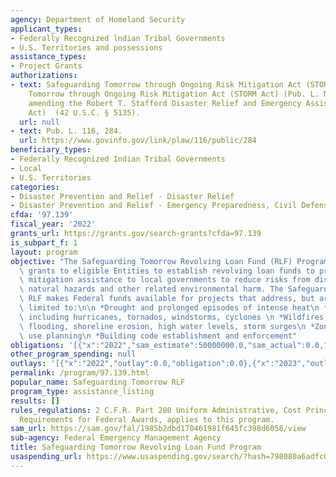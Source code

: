 ```yaml
---
agency: Department of Homeland Security
applicant_types:
- Federally Recognized lndian Tribal Governments
- U.S. Territories and possessions
assistance_types:
- Project Grants
authorizations:
- text: Safeguarding Tomorrow through Ongoing Risk Mitigation Act (STORM Act), Safeguarding
    Tomorrow through Ongoing Risk Mitigation Act (STORM Act) (Pub. L. No. 116-284),
    amending the Robert T. Stafford Disaster Relief and Emergency Assistance Act (Stafford
    Act)  (42 U.S.C. § 5135).
  url: null
- text: Pub. L. 116, 284.
  url: https://www.govinfo.gov/link/plaw/116/public/284
beneficiary_types:
- Federally Recognized Indian Tribal Governments
- Local
- U.S. Territories
categories:
- Disaster Prevention and Relief - Disaster Relief
- Disaster Prevention and Relief - Emergency Preparedness, Civil Defense
cfda: '97.139'
fiscal_year: '2022'
grants_url: https://grants.gov/search-grants?cfda=97.139
is_subpart_f: 1
layout: program
objective: "The Safeguarding Tomorrow Revolving Loan Fund (RLF) Program provides capitalization\
  \ grants to eligible Entities to establish revolving loan funds to provide hazard\
  \ mitigation assistance to local governments to reduce risks from disasters and\
  \ natural hazards and other related environmental harm. The Safeguarding Tomorrow\
  \ RLF makes Federal funds available for projects that address, but are not necessarily\
  \ limited to:\n\n *Drought and prolonged episodes of intense heat\n *Severe storms,\
  \ including hurricanes, tornados, windstorms, cyclones \n *Wildfires, earthquakes,\
  \ flooding, shoreline erosion, high water levels, storm surges\n *Zoning and land\
  \ use planning\n *Building code establishment and enforcement"
obligations: '[{"x":"2022","sam_estimate":50000000.0,"sam_actual":0.0,"usa_spending_actual":0.0},{"x":"2023","sam_estimate":99999999.0,"sam_actual":0.0,"usa_spending_actual":0.0},{"x":"2024","sam_estimate":0.0,"sam_actual":0.0,"usa_spending_actual":37982615.0}]'
other_program_spending: null
outlays: '[{"x":"2022","outlay":0.0,"obligation":0.0},{"x":"2023","outlay":0.0,"obligation":0.0},{"x":"2024","outlay":0.0,"obligation":37982615.0}]'
permalink: /program/97.139.html
popular_name: Safeguarding Tomorrow RLF
program_type: assistance_listing
results: []
rules_regulations: 2 C.F.R. Part 200 Uniform Administrative, Cost Principles and Audit
  Requirements for Federal Awards, applies to this program.
sam_url: https://sam.gov/fal/1985b2dbd170461981f645fc398d6058/view
sub-agency: Federal Emergency Management Agency
title: Safeguarding Tomorrow Revolving Loan Fund Program
usaspending_url: https://www.usaspending.gov/search/?hash=798080a6adfc07008f5ffd71eca38c18
---
```

